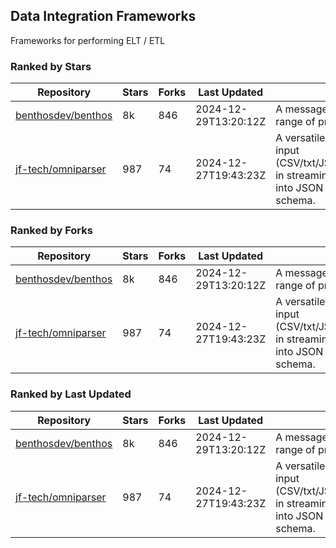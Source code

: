 ## Data Integration Frameworks

Frameworks for performing ELT / ETL

### Ranked by Stars

| Repository | Stars | Forks | Last Updated | Description | 
|------------|-------|-------|--------------|-------------|
| [benthosdev/benthos](https://github.com/benthosdev/benthos) | 8k | 846 | 2024-12-29T13:20:12Z |  A message streaming bridge between a range of protocols. |
| [jf-tech/omniparser](https://github.com/jf-tech/omniparser) | 987 | 74 | 2024-12-27T19:43:23Z |  A versatile ETL library that parses text input (CSV/txt/JSON/XML/EDI/X12/EDIFACT/etc) in streaming fashion and transforms data into JSON output using data-driven schema. |

### Ranked by Forks

| Repository | Stars | Forks | Last Updated | Description | 
|------------|-------|-------|--------------|-------------|
| [benthosdev/benthos](https://github.com/benthosdev/benthos) | 8k | 846 | 2024-12-29T13:20:12Z |  A message streaming bridge between a range of protocols. |
| [jf-tech/omniparser](https://github.com/jf-tech/omniparser) | 987 | 74 | 2024-12-27T19:43:23Z |  A versatile ETL library that parses text input (CSV/txt/JSON/XML/EDI/X12/EDIFACT/etc) in streaming fashion and transforms data into JSON output using data-driven schema. |

### Ranked by Last Updated

| Repository | Stars | Forks | Last Updated | Description | 
|------------|-------|-------|--------------|-------------|
| [benthosdev/benthos](https://github.com/benthosdev/benthos) | 8k | 846 | 2024-12-29T13:20:12Z |  A message streaming bridge between a range of protocols. |
| [jf-tech/omniparser](https://github.com/jf-tech/omniparser) | 987 | 74 | 2024-12-27T19:43:23Z |  A versatile ETL library that parses text input (CSV/txt/JSON/XML/EDI/X12/EDIFACT/etc) in streaming fashion and transforms data into JSON output using data-driven schema. |

